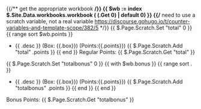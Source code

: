 {{/** get the appropriate workbook **/}} 
{{ $wb := index $.Site.Data.workbooks.workbook ( (.Get 0) | default 0) }}
{{/** need to use a scratch variable, not a real variable https://discourse.gohugo.io/t/counter-variables-and-template-scope/382/5 */}}
{{ $.Page.Scratch.Set "total" 0 }}
{{ range sort $wb.points }}
+ {{ .desc }} (Box: {{.box}}) (Points:{{.points}})
{{ $.Page.Scratch.Add "total" .points }}
{{ end }}
Regular Points: {{ $.Page.Scratch.Get "total" }}

{{ $.Page.Scratch.Set "totalbonus" 0 }}
{{ with $wb.bonus }}
{{ range sort . }}
+ {{ .desc }} (Box: {{.box}}) (Points:{{.points}})
{{ $.Page.Scratch.Add "totalbonus" .points }}
{{ end }}
{{ end }}

Bonus Points: {{ $.Page.Scratch.Get "totalbonus" }}
